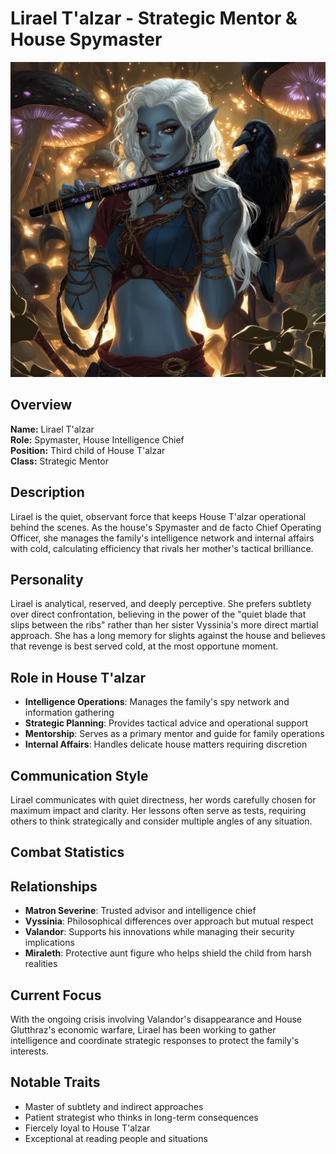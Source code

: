 # Lirael T'alzar - Strategic Mentor & House Spymaster

<link rel="stylesheet" href="../drow_theme.css">

![Lirael T'alzar](images/lirael_talzar.webp)

## Overview
**Name:** Lirael T'alzar  
**Role:** Spymaster, House Intelligence Chief  
**Position:** Third child of House T'alzar  
**Class:** Strategic Mentor  

## Description
Lirael is the quiet, observant force that keeps House T'alzar operational behind the scenes. As the house's Spymaster and de facto Chief Operating Officer, she manages the family's intelligence network and internal affairs with cold, calculating efficiency that rivals her mother's tactical brilliance.

## Personality
Lirael is analytical, reserved, and deeply perceptive. She prefers subtlety over direct confrontation, believing in the power of the "quiet blade that slips between the ribs" rather than her sister Vyssinia's more direct martial approach. She has a long memory for slights against the house and believes that revenge is best served cold, at the most opportune moment.

## Role in House T'alzar
- **Intelligence Operations**: Manages the family's spy network and information gathering
- **Strategic Planning**: Provides tactical advice and operational support
- **Mentorship**: Serves as a primary mentor and guide for family operations
- **Internal Affairs**: Handles delicate house matters requiring discretion

## Communication Style
Lirael communicates with quiet directness, her words carefully chosen for maximum impact and clarity. Her lessons often serve as tests, requiring others to think strategically and consider multiple angles of any situation.


## Combat Statistics

<div id="lirael-talzar-statblock"></div>

<script>
// Wait for page load to ensure all scripts are available
document.addEventListener('DOMContentLoaded', function() {
  setTimeout(function() {
    // Load statblock from JSON file
    loadJsonStatblock('json/lirael_talzar.json', 'lirael-talzar-statblock');
  }, 100);
});
</script>

## Relationships
- **Matron Severine**: Trusted advisor and intelligence chief
- **Vyssinia**: Philosophical differences over approach but mutual respect
- **Valandor**: Supports his innovations while managing their security implications
- **Miraleth**: Protective aunt figure who helps shield the child from harsh realities

## Current Focus
With the ongoing crisis involving Valandor's disappearance and House Glutthraz's economic warfare, Lirael has been working to gather intelligence and coordinate strategic responses to protect the family's interests.

## Notable Traits
- Master of subtlety and indirect approaches
- Patient strategist who thinks in long-term consequences
- Fiercely loyal to House T'alzar
- Exceptional at reading people and situations
